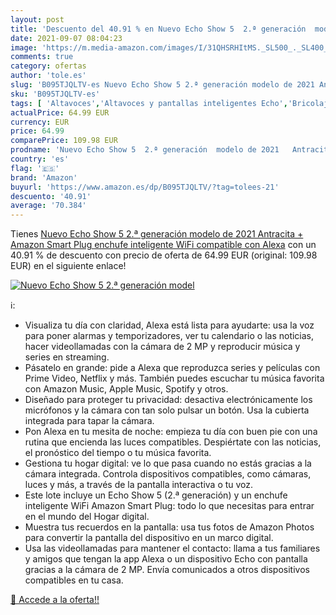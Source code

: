 ```yaml
---
layout: post
title: 'Descuento del 40.91 % en Nuevo Echo Show 5  2.ª generación  model'
date: 2021-09-07 08:04:23
image: 'https://m.media-amazon.com/images/I/31QHSRHItMS._SL500_._SL400_.jpg'
comments: true
category: ofertas
author: 'tole.es'
slug: 'B095TJQLTV-es Nuevo Echo Show 5 2.ª generación modelo de 2021 Antracita...'
sku: 'B095TJQLTV-es'
tags: [ 'Altavoces','Altavoces y pantallas inteligentes Echo','Bricolaje y herramientas','Dispositivos Amazon','Dispositivos Amazon y Accesorios','Electrónica','Enchufes inteligentes y a control remoto','Enchufes y accesorios','Equipos de audio y Hi-Fi','Instalación eléctrica','Pantallas inteligentes','Paquetes de dispositivos','alexa','amazon','enchufe','inteligente', ]
actualPrice: 64.99 EUR
currency: EUR
price: 64.99
comparePrice: 109.98 EUR
prodname: 'Nuevo Echo Show 5  2.ª generación  modelo de 2021   Antracita + Amazon Smart Plug  enchufe inteligente WiFi   compatible con Alexa'
country: 'es'
flag: '🇪🇸'
brand: 'Amazon'
buyurl: 'https://www.amazon.es/dp/B095TJQLTV/?tag=tolees-21'
descuento: '40.91'
average: '70.384'
---
```


Tienes [Nuevo Echo Show 5  2.ª generación  modelo de 2021   Antracita + Amazon Smart Plug  enchufe inteligente WiFi   compatible con Alexa](https://www.amazon.es/dp/B095TJQLTV/?tag=tolees-21) con un 40.91 % de descuento con precio de oferta de 64.99 EUR (original: 109.98 EUR) en el siguiente enlace!

[![Nuevo Echo Show 5  2.ª generación  model](https://m.media-amazon.com/images/I/31QHSRHItMS._SL500_._SL400_.jpg)](https://www.amazon.es/dp/B095TJQLTV/?tag=tolees-21)

ℹ️:

- Visualiza tu día con claridad, Alexa está lista para ayudarte: usa la voz para poner alarmas y temporizadores, ver tu calendario o las noticias, hacer videollamadas con la cámara de 2 MP y reproducir música y series en streaming.
- Pásatelo en grande: pide a Alexa que reproduzca series y películas con Prime Video, Netflix y más. También puedes escuchar tu música favorita con Amazon Music, Apple Music, Spotify y otros.
- Diseñado para proteger tu privacidad: desactiva electrónicamente los micrófonos y la cámara con tan solo pulsar un botón. Usa la cubierta integrada para tapar la cámara.
- Pon Alexa en tu mesita de noche: empieza tu día con buen pie con una rutina que encienda las luces compatibles. Despiértate con las noticias, el pronóstico del tiempo o tu música favorita.
- Gestiona tu hogar digital: ve lo que pasa cuando no estás gracias a la cámara integrada. Controla dispositivos compatibles, como cámaras, luces y más, a través de la pantalla interactiva o tu voz.
- Este lote incluye un Echo Show 5 (2.ª generación) y un enchufe inteligente WiFi Amazon Smart Plug: todo lo que necesitas para entrar en el mundo del Hogar digital.
- Muestra tus recuerdos en la pantalla: usa tus fotos de Amazon Photos para convertir la pantalla del dispositivo en un marco digital.
- Usa las videollamadas para mantener el contacto: llama a tus familiares y amigos que tengan la app Alexa o un dispositivo Echo con pantalla gracias a la cámara de 2 MP. Envía comunicados a otros dispositivos compatibles en tu casa.

[🛒 Accede a la oferta!!](https://www.amazon.es/dp/B095TJQLTV/?tag=tolees-21)
